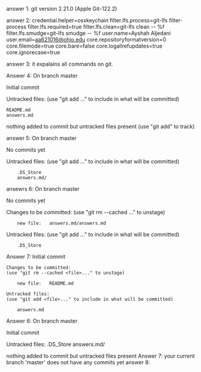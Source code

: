 answer 1:
git version 2.21.0 (Apple Git-122.2)

answer 2:
credential.helper=osxkeychain
filter.lfs.process=git-lfs filter-process
filter.lfs.required=true
filter.lfs.clean=git-lfs clean -- %f
filter.lfs.smudge=git-lfs smudge -- %f
user.name=Ayshah Aljedani
user.email=aa621016@ohio.edu
core.repositoryformatversion=0
core.filemode=true
core.bare=false
core.logallrefupdates=true
core.ignorecase=true

answer 3:
it expalains all commands on git.

Answer 4:
On branch master

Initial commit

Untracked files:
(use "git add <file>..." to include in what will be committed)

    README.md
    answers.md

nothing added to commit but untracked files present (use "git add" to track)

answer 5:
On branch master

No commits yet

Untracked files:
  (use "git add <file>..." to include in what will be committed)

        .DS_Store
        answers.md/
ansewrs 6:
On branch master

No commits yet

Changes to be committed:
  (use "git rm --cached <file>..." to unstage)

        new file:   answers.md/answers.md

Untracked files:
  (use "git add <file>..." to include in what will be committed)

        .DS_Store
Answer 7:
    Initial commit

    Changes to be committed:
    (use "git rm --cached <file>..." to unstage)

        new file:   README.md

    Untracked files:
    (use "git add <file>..." to include in what will be committed)

        answers.md
Answer 6:
On branch master

Initial commit

Untracked files:
        .DS_Store
        answers.md/

nothing added to commit but untracked files present
Answer 7:
your current branch 'master' does not have any commits yet
answer 8:
